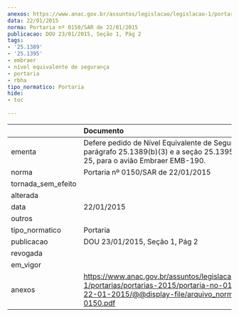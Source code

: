 ```yaml
---
anexos: https://www.anac.gov.br/assuntos/legislacao/legislacao-1/portarias/portarias-2015/portaria-no-0150-sar-de-22-01-2015/@@display-file/arquivo_norma/PA2015-0150.pdf
data: 22/01/2015
norma: Portaria nº 0150/SAR de 22/01/2015
publicacao: DOU 23/01/2015, Seção 1, Pág 2
tags:
- '25.1389'
- '25.1395'
- embraer
- nível equivalente de segurança
- portaria
- rbha
tipo_normatico: Portaria
hide: 
- toc 
 
---
```


|                    | Documento                                                                                                                                                         |
|:-------------------|:------------------------------------------------------------------------------------------------------------------------------------------------------------------|
| ementa             | Defere pedido de Nível Equivalente de Segurança para o parágrafo 25.1389(b)(3) e a seção 25.1395, do RBHA 25, para o avião Embraer EMB-190.                       |
| norma              | Portaria nº 0150/SAR de 22/01/2015                                                                                                                                |
| tornada_sem_efeito |                                                                                                                                                                   |
| alterada           |                                                                                                                                                                   |
| data               | 22/01/2015                                                                                                                                                        |
| outros             |                                                                                                                                                                   |
| tipo_normatico     | Portaria                                                                                                                                                          |
| publicacao         | DOU 23/01/2015, Seção 1, Pág 2                                                                                                                                    |
| revogada           |                                                                                                                                                                   |
| em_vigor           |                                                                                                                                                                   |
| anexos             | https://www.anac.gov.br/assuntos/legislacao/legislacao-1/portarias/portarias-2015/portaria-no-0150-sar-de-22-01-2015/@@display-file/arquivo_norma/PA2015-0150.pdf |